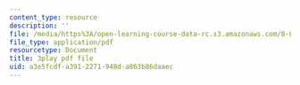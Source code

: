 ```yaml
---
content_type: resource
description: ''
file: /media/https%3A/open-learning-course-data-rc.s3.amazonaws.com/8-01sc-classical-mechanics-fall-2016/a3e5fcdfa3912271948da863b86daaec_bHocXJ4rv5g.pdf
file_type: application/pdf
resourcetype: Document
title: 3play pdf file
uid: a3e5fcdf-a391-2271-948d-a863b86daaec
---
```

